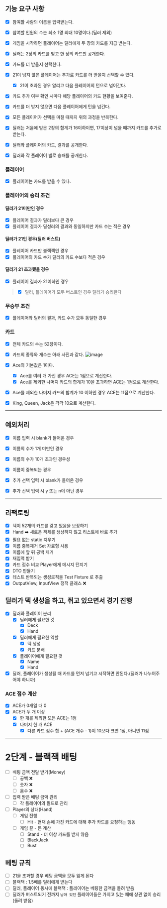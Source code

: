 ## 기능 요구 사항

- [x] 참여할 사람의 이름을 입력받는다.
- [x] 참여할 인원의 수는 최소 1명 최대 10명이다.(딜러 제외)

- [x] 게임을 시작하면 플레이어는 딜러에게 두 장의 카드를 지급 받는다.
- [x] 딜러는 2장의 카드를 받고 한 장의 카드만 공개한다.

- [x] 카드를 더 받을지 선택한다.
- [x] 21이 넘지 않은 플레이어는 추가로 카드를 더 받을지 선택할 수 있다.
    - [x] 21이 초과된 경우 알리고 다음 플레이어의 턴으로 넘어간다.
- [x] 카드 추가 여부 확인 시마다 해당 플레이어의 카드 현황을 보여준다.
- [x] 카드를 더 받지 않으면 다음 플레이어에게 턴을 넘긴다.
- [x] 모든 플레이어가 선택을 마칠 때까지 위의 과정을 반복한다.

- [x] 딜러는 처음에 받은 2장의 합계가 16이하이면, 17이상이 넘을 때까지 카드를 추가로 받는다.

- [x] 딜러와 플레이어의 카드, 결과를 공개한다.
- [x] 딜러와 각 플레이어 별로 승패를 공개한다.

### 플레이어

- [x] 플레이어는 카드를 받을 수 있다.

### 플레이어의 승리 조건

#### 딜러가 21미만인 경우

- [x] 플레이어 결과가 딜러보다 큰 경우
- [x] 플레이어 결과가 딜성러의 결과와 동일하지만 카드 수는 적은 경우

#### 딜러가 21인 경우(딜러 버스트)

- [x] 플레이어 카드만 블랙잭인 경우
- [x] 플레이어의 카드 수가 딜러의 카드 수보다 적은 경우

#### 딜러가 21 초과했을 경우

- [x] 플레이어 결과가 21이하인 경우

> - [x] 딜러, 플레이어가 모두 버스트인 경우 딜러가 승리한다

### 무승부 조건

- [x] 플레이어와 딜러의 결과, 카드 수가 모두 동일한 경우

### 카드

- [x] 전체 카드의 수는 52장이다.
- [x] 카드의 종류와 개수는 아래 사진과 같다.
  ![image](https://github.com/jminkkk/java-blackjack/assets/102847513/5e4a056f-136d-429d-b9b5-6819c2684726)

- [x] Ace의 기본값은 1이다.
    - [x] Ace를 여러 개 가진 경우 ACE는 1점으로 계산한다.
    - [x] Ace를 제외한 나머지 카드의 합계가 10을 초과하면 ACE는 1점으로 계산한다.
- [x] Ace를 제외한 나머지 카드의 합계가 10 이하인 경우 ACE는 11점으로 계산한다.
- [x] King, Queen, Jack은 각각 10으로 계산한다.

---

## 예외처리

- [x] 이름 입력 시 blank가 들어온 경우
- [x] 이름의 수가 1개 미만인 경우
- [x] 이름의 수가 10개 초과인 경우성
- [x] 이름이 중복되는 경우

- [x] 추가 선택 입력 시 blank가 들어온 경우
- [x] 추가 선택 입력 시 y 또는 n이 아닌 경우

---

## 리팩토링

- [x] 덱이 52개의 카드를 갖고 있음을 보장하기
- [x] Hand ➡️ 새로운 객체를 생상하지 않고 리스트에 바로 추가
- [x] 필요 없는 static 지우기
- [x] 이름 중복제거 Set 자료형 사용
- [x] 이름에 앞 뒤 공백 제거
- [x] 재입력 받기
- [x] 카드 점수 비교 Player에게 메시지 던지기
- [x] DTO 만들기
- [x] 테스트 반복되는 생성로직을 Test Fixture 로 추출
- [x] OutputView, InputView 정적 클래스 ❌

## 딜러가 덱 생성을 하고, 쥐고 있으면서 경기 진행

- [x] 딜러와 플레이어 분리
    - [x] 딜러에게 필요한 것
        - [x] Deck
        - [x] Hand
    - [x] 딜러에게 필요한 역할
        - [x] 덱 생성
        - [x] 카드 분배
    - [x] 플레이어에게 필요한 것
        - [x] Name
        - [x] Hand
- [x] 딜러, 플레이어가 생성될 때 카드를 먼저 넘기고 시작하면 안된다.(딜러가 나누어주어야 하니까)

### ACE 점수 계산

- [x] ACE가 0개일 때 0
- [x] ACE가 두 개 이상
    - [x] 한 개를 제외한 모든 ACE는 1점
    - [x] 나머지 한 개 ACE
        - [x] 다른 카드 점수 합 + (ACE 개수 - 1)이 10보다 크면 1점, 아니면 11점

---

# 2단계 - 블랙잭 배팅

- [ ] 배팅 금액 전달 받기(Money)
    - [ ] 공백 ❌
    - [ ] 숫자 ❌
    - [ ] 음수 ❌
- [ ] 입력 받은 배팅 금액 관리
  - [ ] 각 플레이어의 필드로 관리

- [ ] Player의 상태(Hand)
    - [ ] 게임 진행
        - [ ] Hit - 현재 손에 가진 카드에 대해 추가 카드를 요청하는 행동
    - [ ] 게임 끝 - 돈 계산
        - [ ] Stand - 더 이상 카드를 받지 않음
        - [ ] BlackJack
        - [ ] Bust

## 베팅 규칙

- [ ] 21을 초과할 경우 베팅 금액을 모두 잃게 된다
- [ ] 블랙잭 : 1.5배를 딜러에게 받는다
- [ ] 딜러, 플레이어 동시에 블랙잭 : 플레이어는 베팅한 금액을 돌려 받음
- [ ] 딜러가 버스트되기 전까지 `남아 있던` 플레이어들은 가지고 있는 패에 상관 없이 승리(돌려 받음)

